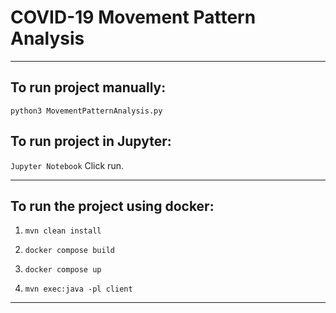 # COVID-19 Movement Pattern Analysis

***

## To run project manually:

`python3 MovementPatternAnalysis.py`

## To run project in Jupyter:

`Jupyter Notebook`
Click run.

---

## To run the project using docker:

1) `mvn clean install`

2) `docker compose build`

3) `docker compose up`

4) `mvn exec:java -pl client`

***
